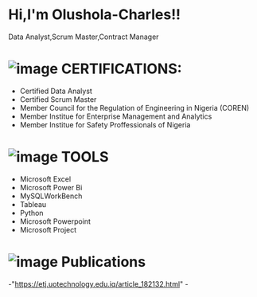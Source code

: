 # Hi,I'm Olushola-Charles!!
Data Analyst,Scrum Master,Contract Manager

# ![image](https://github.com/oluwasholacharles/Olushola-Charles/assets/98488447/7ad77e33-9242-4525-ac63-f2e5756a907e) CERTIFICATIONS:
-  Certified Data Analyst
-  Certified Scrum Master
-  Member Council for the  Regulation of Engineering in Nigeria (COREN)
-  Member Institue for Enterprise Management and Analytics
-  Member Institue for Safety Proffessionals of Nigeria

# ![image](https://github.com/oluwasholacharles/Olushola-Charles/assets/98488447/591f7d4f-eaa0-408a-8e27-7265ea1a9011) TOOLS
-  Microsoft Excel
-  Microsoft Power Bi
-  MySQLWorkBench
-  Tableau
-  Python
-  Microsoft Powerpoint
-  Microsoft Project
  # ![image](https://github.com/oluwasholacharles/Olushola-Charles/assets/98488447/512360b1-cd34-4c83-a7fe-025c4822ef95) Publications
  -"https://etj.uotechnology.edu.iq/article_182132.html"
      -
  
